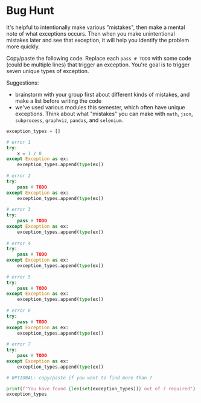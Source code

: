 # Bug Hunt

It's helpful to intentionally make various "mistakes", then make a
mental note of what exceptions occurs.  Then when you make
unintentional mistakes later and see that exception, it will help you
identify the problem more quickly.

Copy/paste the following code.  Replace each `pass # TODO` with some
code (could be multiple lines) that trigger an exception.  You're goal
is to trigger seven unique types of exception.

Suggestions:
* brainstorm with your group first about different kinds of mistakes, and make a list before writing the code
* we've used various modules this semester, which often have unique exceptions.  Think about what "mistakes" you can make with `math`, `json`, `subprocess`, `graphviz`, `pandas`, and `selenium`.


```python
exception_types = []

# error 1
try:
    x = 1 / 0
except Exception as ex:
    exception_types.append(type(ex))
    
# error 2
try:
    pass # TODO
except Exception as ex:
    exception_types.append(type(ex))
    
# error 3
try:
    pass # TODO
except Exception as ex:
    exception_types.append(type(ex))
    
# error 4
try:
    pass # TODO
except Exception as ex:
    exception_types.append(type(ex))
    
# error 5
try:
    pass # TODO
except Exception as ex:
    exception_types.append(type(ex))
    
# error 6
try:
    pass # TODO
except Exception as ex:
    exception_types.append(type(ex))
    
# error 7
try:
    pass # TODO
except Exception as ex:
    exception_types.append(type(ex))

# OPTIONAL: copy/paste if you want to find more than 7

print(f"You have found {len(set(exception_types))} out of 7 required")
exception_types
```
